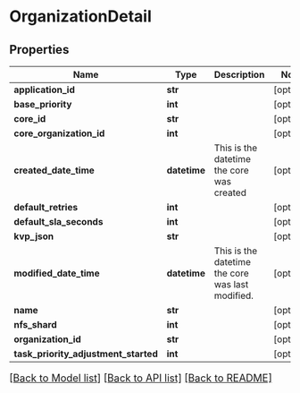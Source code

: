 # OrganizationDetail

## Properties
Name | Type | Description | Notes
------------ | ------------- | ------------- | -------------
**application_id** | **str** |  | [optional] 
**base_priority** | **int** |  | [optional] 
**core_id** | **str** |  | [optional] 
**core_organization_id** | **int** |  | [optional] 
**created_date_time** | **datetime** | This is the datetime the core was created | [optional] 
**default_retries** | **int** |  | [optional] 
**default_sla_seconds** | **int** |  | [optional] 
**kvp_json** | **str** |  | [optional] 
**modified_date_time** | **datetime** | This is the datetime the core was last modified. | [optional] 
**name** | **str** |  | [optional] 
**nfs_shard** | **int** |  | [optional] 
**organization_id** | **str** |  | [optional] 
**task_priority_adjustment_started** | **int** |  | [optional] 

[[Back to Model list]](../README.md#documentation-for-models) [[Back to API list]](../README.md#documentation-for-api-endpoints) [[Back to README]](../README.md)

<style>
     p, ul, ol, li { font-size: 18px !important;}
</style>


